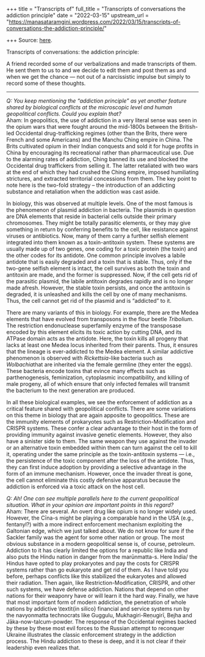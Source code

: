 +++
title = "Transcripts of"
full_title = "Transcripts of conversations the addiction principle"
date = "2022-03-15"
upstream_url = "https://manasataramgini.wordpress.com/2022/03/15/transcripts-of-conversations-the-addiction-principle/"

+++
Source: [here](https://manasataramgini.wordpress.com/2022/03/15/transcripts-of-conversations-the-addiction-principle/).

Transcripts of conversations: the addiction principle:

A friend recorded some of our verbalizations and made transcripts of them. He sent them to us to and we decide to edit them and post them as and when we get the chance — not out of a narcissistic impulse but simply to record some of these thoughts.

------------------------------------------------------------------------

*Q: You keep mentioning the “addiction principle” as yet another feature shared by biological conflicts at the microscopic level and human geopolitical conflicts. Could you explain that?*  
Aham: In geopolitics, the use of addiction in a very literal sense was seen in the opium wars that were fought around the mid-1800s between the British-led Occidental drug-trafficking regimes (other than the Brits, there were French and some Americans) and the Manchu Ching empire in China. The Brits cultivated opium in their Indian conquests and sold it for huge profits in China by encouraging its recreational rather than pharmaceutical use. Due to the alarming rates of addiction, Ching banned its use and blocked the Occidental drug traffickers from selling it. The latter retaliated with two wars at the end of which they had crushed the Ching empire, imposed humiliating strictures, and extracted territorial concessions from them. The key point to note here is the two-fold strategy – the introduction of an addicting substance and retaliation when the addiction was cast aside.

In biology, this was observed at multiple levels. One of the most famous is the phenomenon of plasmid addiction in bacteria. The plasmids in question are DNA elements that reside in bacterial cells outside their primary chromosomes. They might be totally parasitic elements, or they may give something in return by conferring benefits to the cell, like resistance against viruses or antibiotics. Now, many of them carry a further selfish element integrated into them known as a toxin-antitoxin system. These systems are usually made up of two genes, one coding for a toxic protein (the toxin) and the other codes for its antidote. One common principle involves a labile antidote that is easily degraded and a toxin that is stable. Thus, only if the two-gene selfish element is intact, the cell survives as both the toxin and antitoxin are made, and the former is suppressed. Now, if the cell gets rid of the parasitic plasmid, the labile antitoxin degrades rapidly and is no longer made afresh. However, the stable toxin persists, and once the antitoxin is degraded, it is unleashed and kills the cell by one of many mechanisms. Thus, the cell cannot get rid of the plasmid and is “addicted” to it.

There are many variants of this in biology. For example, there are the Medea elements that have evolved from transposons in the flour beetle *Tribolium*. The restriction endonuclease superfamily enzyme of the transposase encoded by this element elicits its toxic action by cutting DNA, and its ATPase domain acts as the antidote. Here, the toxin kills all progeny that lacks at least one Medea locus inherited from their parents. Thus, it ensures that the lineage is ever-addicted to the Medea element. A similar addictive phenomenon is observed with *Rickettsia*-like bacteria such as *Wolbachia*that are inherited via the female germline (they enter the eggs). These bacteria encode toxins that evince many effects such as parthenogenesis, feminization, cytoplasmic incompatibility, and killing of male progeny, all of which ensure that only infected females will transmit the bacterium to the next generation are produced.

In all these biological examples, we see the enforcement of addiction as a critical feature shared with geopolitical conflicts. There are some variations on this theme in biology that are again apposite to geopolitics. These are the immunity elements of prokaryotes such as Restriction-Modification and CRISPR systems. These confer a clear advantage to their host in the form of providing immunity against invasive genetic elements. However, they also have a sinister side to them. The same weapon they use against the invader or an alternative toxin embedded within them can turn against the cell to kill it, operating under the same principle as the toxin-antitoxin systems — i.e., the persistence of the toxic component after the loss of the antidote. Thus, they can first induce adoption by providing a selective advantage in the form of an immune mechanism. However, once the invader threat is gone, the cell cannot eliminate this costly defensive apparatus because the addiction is enforced via a toxic attack on the host cell.

*Q: Ah! One can see multiple parallels here to the current geopolitical situation. What in your opinion are important points in this regard?*  
Aham: There are several. An overt drug like opium is no longer widely used. However, the Cīna-s might be playing a comparable hand in the USA (e.g., fentanyl?) with a more indirect enforcement mechanism exploiting the Galtonian edge, which we just talked about. We do not know for sure if the Sackler family was the agent for some other nation or group. The most obvious substance in a modern geopolitical sense is, of course, petroleum. Addiction to it has clearly limited the options for a republic like India and also puts the Hindu nation in danger from the marūnmatta-s. Here India/ the Hindus have opted to play prokaryotes and pay the costs for CRISPR systems rather than go eukaryote and get rid of them. As I have told you before, perhaps conflicts like this stabilized the eukaryotes and allowed their radiation. Then again, like Restriction-Modification, CRISPR, and other such systems, we have defense addiction. Nations that depend on other nations for their weaponry have or will learn it the hard way. Finally, we have that most important form of modern addiction, the penetration of whole nations by addictive \\textit{in silico} financial and service systems run by the navyonmatta technocrats like Guggulu, Mukhagiri-Reṇugirī, Bejha and Jāka-now-talcum-powder. The response of the Occidental regimes backed by these by these most evil forces to the Russian attempt to reconquer Ukraine illustrates the classic enforcement strategy in the addiction process. The Hindu addiction to these is deep, and it is not clear if their leadership even realizes that.

